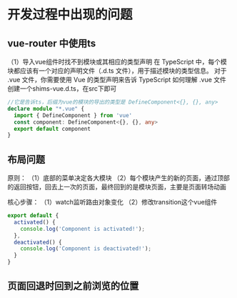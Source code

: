 # 开发过程中出现的问题

## vue-router 中使用ts
（1）导入vue组件时找不到模块或其相应的类型声明
在 TypeScript 中，每个模块都应该有一个对应的声明文件（.d.ts 文件），用于描述模块的类型信息。
对于 .vue 文件，你需要使用 Vue 的类型声明来告诉 TypeScript 如何理解 .vue 文件
创建一个shims-vue.d.ts，在src下即可

```typescript
//它是告诉ts，后缀为vue的模块的导出的类型是 DefineComponent<{}, {}, any>
declare module "*.vue" {
  import { DefineComponent } from 'vue'
  const component: DefineComponent<{}, {}, any>
  export default component
}
```

## 布局问题

原则：
（1）底部的菜单决定各大模块
（2）每个模块产生的新的页面，通过顶部的返回按钮，回去上一次的页面，最终回到的是模块页面，主要是页面转场动画

核心步骤：
（1）watch监听路由对象变化
（2）修改transition这个vue组件


```typescript
export default {
  activated() {
    console.log('Component is activated!');
  },
  deactivated() {
    console.log('Component is deactivated!');
  }
}
```

## 页面回退时回到之前浏览的位置


